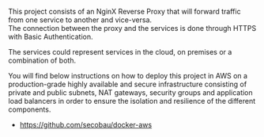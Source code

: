 This project consists of an NginX Reverse Proxy that will forward traffic from one service to another and vice-versa.  
The connection between the proxy and the services is done through HTTPS with Basic Authentication.


The services could represent services in the cloud, on premises or a combination of both.


You will find below instructions on how to deploy this project in AWS on a production-grade highly available and secure infrastructure consisting of private and public subnets, NAT gateways, security groups and application load balancers in order to ensure the isolation and resilience of the different components.

* https://github.com/secobau/docker-aws
